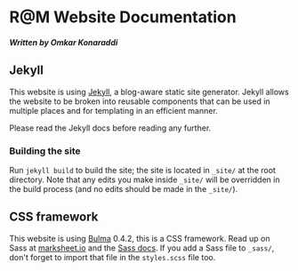 # R@M Website Documentation
##### Written by Omkar Konaraddi

## Jekyll
This website is using [Jekyll](https://jekyllrb.com/), a blog-aware static site generator. Jekyll allows the website to be broken into reusable components that can be used in multiple places and for templating in an efficient manner. 

Please read the Jekyll docs before reading any further.

### Building the site
Run `jekyll build` to build the site; the site is located in `_site/` at the root directory. Note that any edits you make inside `_site/` will be overridden in the build process (and no edits should be made in the `_site/`).

## CSS framework
This website is using [Bulma](http://bulma.io) 0.4.2, this is a CSS framework. Read up on Sass at [marksheet.io](http://marksheet.io/) and the [Sass docs](http://sass-lang.com/). If you add a Sass file to `_sass/`, don't forget to import that file in the `styles.scss` file too.
